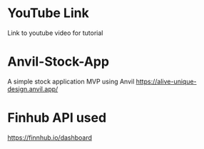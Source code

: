 # YouTube Link
Link to youtube video for tutorial

# Anvil-Stock-App
A simple stock application MVP using Anvil
https://alive-unique-design.anvil.app/


# Finhub API used
https://finnhub.io/dashboard

